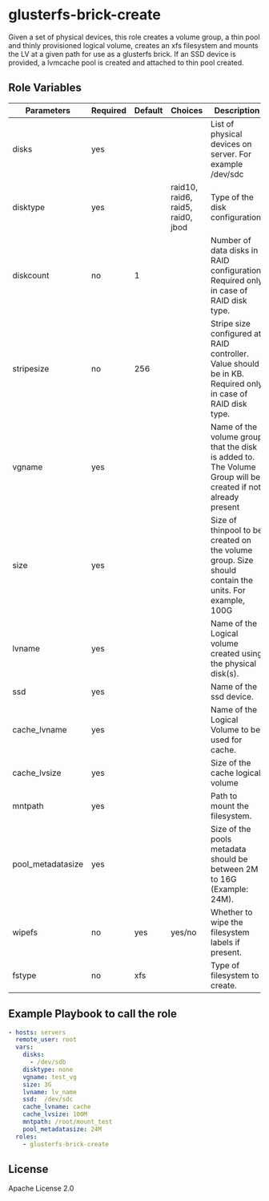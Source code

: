 glusterfs-brick-create
=========

Given a set of physical devices, this role creates a volume group, a thin pool and thinly provisioned logical volume, creates an xfs filesystem and mounts the LV at a given path for use as a glusterfs brick. If an SSD device is provided, a lvmcache pool is created and attached to thin pool created.


Role Variables
--------------

| Parameters        | Required | Default | Choices  | Description |
| ----------------- | -------- | ------- | --------------------------------  | ----------- |
| disks             | yes      |         |          | List of physical devices on server. For example /dev/sdc
| disktype          | yes      |         | raid10, raid6, raid5, raid0, jbod | Type of the disk configuration
| diskcount         | no       | 1       |          | Number of data disks in RAID configuration. Required only in case of RAID disk type.
| stripesize        | no       | 256     |          | Stripe size configured at RAID controller. Value should be in KB. Required only in case of RAID disk type.
| vgname            | yes      |         |          | Name of the volume group that the disk is added to. The Volume Group will be created if not already present
| size              | yes      |         |          | Size of thinpool to be created on the volume group. Size should contain the units. For example, 100G
| lvname            | yes      |         |          | Name of the Logical volume created using the physical disk(s).
| ssd               | yes      |         |          | Name of the ssd device.
| cache_lvname      | yes      |         |          | Name of the Logical Volume to be used for cache.
| cache_lvsize      | yes      |         |          | Size of the cache logical volume
| mntpath           | yes      |         |          | Path to mount the filesystem.
| pool_metadatasize | yes      |         |          | Size of the pools metadata should be between 2M to 16G (Example: 24M).
| wipefs            | no       | yes     | yes/no   | Whether to wipe the filesystem labels if present.
| fstype            | no       | xfs     |          | Type of filesystem to create.



Example Playbook to call the role
---------------------------------

```yaml
- hosts: servers
  remote_user: root
  vars:
    disks:
      - /dev/sdb
    disktype: none
    vgname: test_vg
    size: 3G
    lvname: lv_name
    ssd:  /dev/sdc
    cache_lvname: cache
    cache_lvsize: 100M
    mntpath: /root/mount_test
    pool_metadatasize: 24M
  roles:
    - glusterfs-brick-create
```

License
-------

Apache License 2.0
